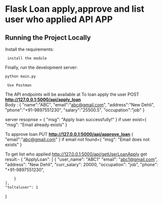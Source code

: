 # Flask Loan apply,approve and list user who applied API APP

## Running the Project Locally

Install the requirements:

```
 install the module
```

Finally, run the development server:

```bash
python main.py

```
``` Use Postman```

The API endpoints will be available at
To loan apply the user POST **http://127.0.0.1:5000/api/apply_loan**    
Body : {
	"name":"ABC",
	"email":"abc@gmail.com",
	"address":"New Dehli",
	"phone":"+91-9897551230",
	"salary":"25500.5",
	"occupation":"job"
}

server resopnse  = {
    "msg": "Apply loan successfully!"
}
if user exist={
    "msg": "Email already exists"
}

To approve loan  PUT **http://127.0.0.1:5000/api/approve_loan**
{
	"email":"abc@gmail.com"
}
if email not found={
    "msg": "Email does not exists"
}

To get list who applied 
http://127.0.0.1:5000/api/getUserLoanApply
get result:-
{
    "ApplyLoan": [
	{
	   "user_name": "ABC1"
	    "email": "abc1@gmail.com",
            "address": "New Dehli",
            "curr_salary": 20000,
            "occupation": "job",
            "phone": "+91-9897551230",
            
        }
    ],
    "toltaluser": 1
}
